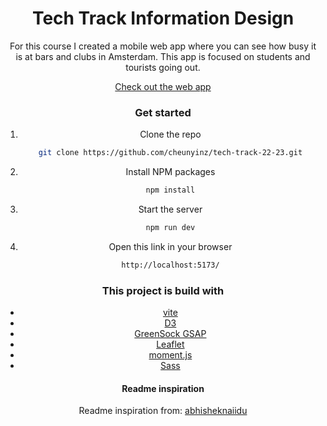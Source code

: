 <h1 align="center">Tech Track Information Design</h1>

<div align="center">For this course I created a mobile web app where you can see how busy it is at bars and clubs in Amsterdam. This app is focused on students and tourists going out.


[Check out the web app](https://cheun-id-tech-track.netlify.app/)

### Get started

1. Clone the repo
   ```sh
   git clone https://github.com/cheunyinz/tech-track-22-23.git
   ```
2. Install NPM packages
   ```sh
   npm install
   ```
3. Start the server
   ```sh
   npm run dev
   ```
4. Open this link in your browser
   ```sh
   http://localhost:5173/
   ```

### This project is build with

- [vite](https://vitejs.dev/)
- [D3](https://d3js.org/)
- [GreenSock GSAP](https://greensock.com/gsap/leaf)
- [Leaflet](https://leafletjs.com/)
- [moment.js](https://momentjs.com/)
- [Sass](https://sass-lang.com/)

#### Readme inspiration

Readme inspiration from: [abhisheknaiidu](https://github.com/abhisheknaiidu/awesome-github-profile-readme)

</div>
